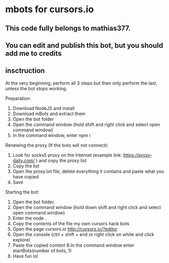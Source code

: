# mbots for cursors.io  
## This code fully belongs to mathias377.  
## You can edit and publish this bot, but you should add me to credits

## insctruction
At the very beginning, perform all 3 steps but then only perform the last, unless the bot stops working.

Preparation:
1. Download NodeJS and install
2. Download mBots and extract them
3. Open the bot folder
4. Open the command window (hold shift and right click and select open command window)
5. In the command window, enter npm i

Renewing the proxy (If the bots will not connect):
1. Look for socks5 proxy on the Internet (example link: https://proxy-daily.com/ ) and copy the proxy list
2. Copy the list
3. Open the proxy.txt file, delete everything it contains and paste what you have copied
4. Save

Starting the bot:
1. Open the bot folder.
2. Open the command window (hold down shift and right click and select open command window)
3. Enter the node .
4. Copy the contents of the file my own cursors hack bots
5. Open the page cursors.io http://cursors.io/?editor
6. Open the console (ctrl + shift + and or right click on white and click explore)
7. Paste the copied content
8.In the command window enter startBots(number of bots, 1)
9. Have fun lol
